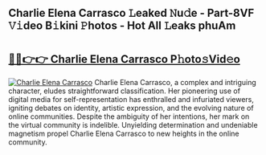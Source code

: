## Charlie Elena Carrasco 𝙻eaked 𝙽u𝚍e - Part-8VF 𝚅𝚒deo B𝚒kini 𝙿hotos - Hot All 𝙻eaks phuAm

# <h2><a href="http://ld0vhjj.urlbe.top/?page=Charlie+Elena+Carrasco">🔗🔗👉👉 Charlie Elena Carrasco P𝚑oto𝚜Vid𝚎o</a></h2>

[![Charlie Elena Carrasco](https://i.imgur.com/eBuTRDB.gif)](http://ld0vhjj.urlbe.top/?page=Charlie+Elena+Carrasco)
Charlie Elena Carrasco, a complex and intriguing character, eludes straightforward classification. Her pioneering use of digital media for self-representation has enthralled and infuriated viewers, igniting debates on identity, artistic expression, and the evolving nature of online communities. Despite the ambiguity of her intentions, her mark on the virtual community is indelible. Unyielding determination and undeniable magnetism propel Charlie Elena Carrasco to new heights in the online community.

